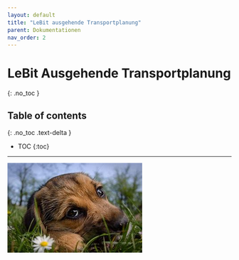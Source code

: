 ```yaml
---
layout: default
title: "LeBit ausgehende Transportplanung"
parent: Dokumentationen
nav_order: 2
---
```


# LeBit Ausgehende Transportplanung
 
{: .no_toc }

## Table of contents
{: .no_toc .text-delta }

- TOC
{:toc}

--- 

![](../../assets/images/hund.jpg)
